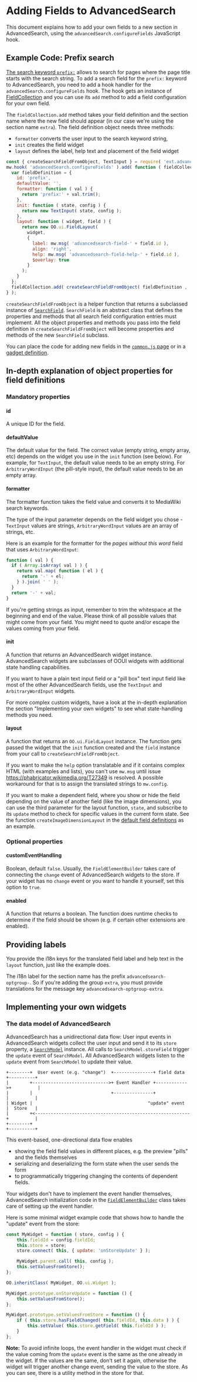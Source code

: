 # Adding Fields to AdvancedSearch

This document explains how to add your own fields to a new section in AdvancedSearch, using the `advancedSearch.configureFields` JavaScript hook.

## Example Code: Prefix search

[The search keyword `prefix:`](https://www.mediawiki.org/wiki/Help:CirrusSearch#Prefix_and_namespace) allows to search for pages where the page title starts with the search string. To add a search field for the `prefix:` keyword to AdvancedSearch, you need to add a hook handler for the `advancedSearch.configureFields` hook. The hook gets an instance of [FieldCollection](../modules/ext.advancedSearch.FieldCollection.js) and you can use its `add` method to add a field configuration for your own field.

The `fieldCollection.add` method takes your field definition and the section name where the new field should appear (in our case we're using the section name `extra`). The field definition object needs three methods:

* `formatter` converts the user input to the search keyword string,
* `init` creates the field widget
* `layout` defines the label, help text and placement of the field widget


```javascript
const { createSearchFieldFromObject, TextInput } = require( 'ext.advancedSearch.elements' );
mw.hook( 'advancedSearch.configureFields' ).add( function ( fieldCollection ) {
  var fieldDefinition = {
    id: 'prefix',
    defaultValue: '',
    formatter: function ( val ) {
      return 'prefix:' + val.trim();
    },
    init: function ( state, config ) {
      return new TextInput( state, config );
    },
    layout: function ( widget, field ) {
      return new OO.ui.FieldLayout(
        widget,
        {
          label: mw.msg( 'advancedsearch-field-' + field.id ),
          align: 'right',
          help: mw.msg( 'advancedsearch-field-help-' + field.id ),
          $overlay: true
        }
      );
    }
  };
  fieldCollection.add( createSearchFieldFromObject( fieldDefinition , 'extra' ) );
} );
```

`createSearchFieldFromObject` is a helper function that returns a subclassed instance of [`SearchField`](../modules/ext.advancedSearch.SearchField.js). `SearchField` is an abstract class that defines the properties and methods that all search field configuration entries must implement. All the object properties and methods you pass into the field definition in `createSearchFieldFromObject` will become properties and methods of the new `SearchField` subclass.

You can place the code for adding new fields in the [`common.js` page](https://www.mediawiki.org/wiki/Manual:Interface/JavaScript) or in a [gadget definition](https://www.mediawiki.org/wiki/Extension:Gadgets).

## In-depth explanation of object properties for field definitions

### Mandatory properties

#### id

A unique ID for the field.

#### defaultValue

The default value for the field. The correct value (empty string, empty array, etc) depends on the widget you use in the `init` function (see below). For example, for `TextInput`, the default value needs to be an empty string. For `ArbitraryWordInput` (the pill-style input), the default value needs to be an empty array.

#### formatter
The formatter function takes the field value and converts it to MediaWiki search keywords.

The type of the input parameter depends on the field widget you chose - `TextInput` values are strings, `ArbitraryWordInput` values are an array of strings, etc.

Here is an example for the formatter for the *pages without this word* field that uses `ArbitraryWordInput`:

```javascript
function ( val ) {
  if ( Array.isArray( val ) ) {
    return val.map( function ( el ) {
      return '-' + el;
    } ).join( ' ' );
  }
  return '-' + val;
}
```

If you're getting strings as input, remember to trim the whitespace at the beginning and end of the value. Please think of all possible values that might come from your field. You might need to quote and/or escape the values coming from your field.

#### init

A function that returns an AdvancedSearch widget instance. AdvancedSearch widgets are subclasses of OOUI widgets with additional state handling capabilities.

If you want to have a plain text input field or a "pill box" text input field like most of the other AdvancedSearch fields, use the `TextInput` and `ArbitraryWordInput` widgets.

For more complex custom widgets, have a look at the in-depth explanation the section "Implementing your own widgets" to see what state-handling methods you need.

#### layout
A function that returns an `OO.ui.FieldLayout` instance. The function gets passed the widget that the `init` function created and the `field` instance from your call to `createSearchFieldFromObject`.

If you want to make the `help` option translatable and if it contains complex HTML (with examples and lists), you can't use `mw.msg` until issue https://phabricator.wikimedia.org/T27349 is resolved. A possible workaround for that is to assign the translated strings to `mw.config`.

If you want to make a dependent field, where you show or hide the field depending on the value of another field (like the image dimensions), you can use the third parameter for the layout function, `state`, and subscribe to its `update` method to check for specific values in the current form state. See the function `createImageDimensionLayout` in the [default field definitions](../modules/ext.advancedSearch.defaultFields.js) as an example.

### Optional properties

#### customEventHandling
Boolean, default `false`. Usually, the `FieldElementBuilder` takes care of connecting the `change` event of AdvancedSearch widgets to the store. If your widget has no `change` event or you want to handle it yourself, set this option to `true`.

#### enabled
A function that returns a boolean. The function does runtime checks to determine if the field should be shown (e.g. if certain other extensions are enabled).

## Providing labels

You provide the i18n keys for the translated field label and help text in the `layout` function, just like the example does.

The i18n label for the section name has the prefix `advancedsearch-optgroup-`. So if you're adding the group `extra`, you must provide translations for the message key `advancedsearch-optgroup-extra`.

## Implementing your own widgets

### The data model of AdvancedSearch
AdvancedSearch has a unidirectional data flow: User input events in AdvancedSearch widgets collect the user input and send it to its `store` property, a [`SearchModel`](../modules/dm/ext.advancedSearch.SearchModel.js) instance. All calls to `SearchModel.storeField` trigger the `update` event of `SearchModel`. All AdvancedSearch widgets listen to the `update` event from `SearchModel` to update their value.

```
+--------+  User event (e.g. "change")  +---------------+ field data  +----------+
|        +----------------------------->+ Event Handler +------------>+          |
|        |                              +---------------+             |          |
| Widget |                                            "update" event  |  Store   |
|        +<-----------------------------------------------------------+          |
+--------+                                                            +----------+

```  

This event-based, one-directional data flow enables

* showing the field field values in different places, e.g. the preview "pills" and the fields themselves
* serializing and deserializing the form state when the user sends the form
* to programmatically triggering changing the contents of dependent fields.

Your widgets don't have to implement the event handler themselves, AdvancedSearch initialization code in the [`FieldElementBuilder`](../modules/ext.advancedSearch.FieldElementBuilder.js) class takes care of setting up the event handler. 

Here is some minimal widget example code that shows how to handle the "update" event from the store:

```javascript
const MyWidget = function ( store, config ) {
	this.fieldId = config.fieldId;
	this.store = store;
	store.connect( this, { update: 'onStoreUpdate' } );

	MyWidget.parent.call( this, config );
	this.setValuesFromStore();
};

OO.inheritClass( MyWidget, OO.ui.Widget );

MyWidget.prototype.onStoreUpdate = function () {
	this.setValuesFromStore();
};

MyWidget.prototype.setValuesFromStore = function () {
	if ( this.store.hasFieldChanged( this.fieldId, this.data ) ) {
		this.setValue( this.store.getField( this.fieldId ) );
	}
};
```

**Note:** To avoid infinite loops, the event handler in the widget must check if the value coming from the `update` event is the same as the one already in the widget. If the values are the same, don't set it again, otherwise the widget will trigger another change event, sending the value to the store. As you can see, there is a utility method in the store for that.
 
